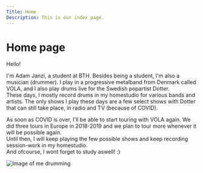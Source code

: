 ```yaml
---
Title: Home
Description: This is our index page.
---
```


Home page
==========================

Hello! 

I'm Adam Janzi, a student at BTH. 
Besides being a student, I'm also a musician (drummer). 
I play in a progressive metalband from Denmark called VOLA, and I also play drums live for the Swedish popartist Dotter.  
These days, I mostly record drums in my homestudio for various bands and artists. The only shows I play these days are a few select shows with Dotter that can still take place, in radio and TV (because of COVID). 

As soon as COVID is over, I'll be able to start touring with VOLA again. We did three tours in Europe in 2018-2019 and we plan to tour more whenever it will be possible again.  
Until then, I will keep playing the few possible shows and keep recording session-work in my homestudio.  
And ofcourse, I wont forget to study aswell! :)  

![Image of me drumming](image/medrums.jpg "Image of me drumming")